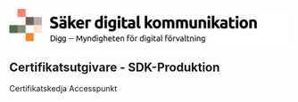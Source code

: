 ![Digg - Säker digital kommunikation](/images/SDK_logo.png)

## Certifikatsutgivare - SDK-Produktion
Certifikatskedja Accesspunkt
